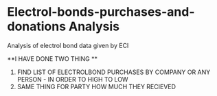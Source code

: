 # Electrol-bonds-purchases-and-donations Analysis
Analysis of electrol bond data given by ECI 

**I HAVE DONE TWO THING **
1. FIND LIST OF ELECTROLBOND PURCHASES BY COMPANY OR ANY PERSON - IN ORDER TO HIGH TO LOW
2. SAME THING FOR PARTY HOW MUCH THEY RECIEVED 
